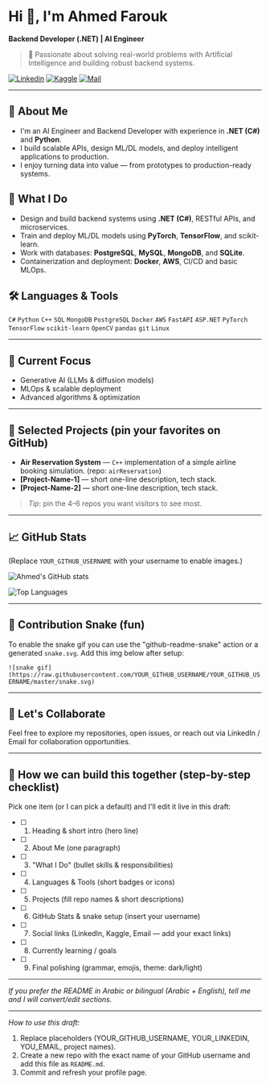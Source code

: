 

# Hi 👋, I'm Ahmed Farouk

**Backend Developer (.NET) | AI Engineer**

> 🤖 Passionate about solving real-world problems with Artificial Intelligence and building robust backend systems.

[![Linkedin](https://img.shields.io/badge/LinkedIn-Profile-blue?logo=linkedin)](https://www.linkedin.com/in/YOUR_LINKEDIN/)  [![Kaggle](https://img.shields.io/badge/Kaggle-Profile-100000?logo=kaggle)](https://kaggle.com/YOUR_KAGGLE)  [![Mail](https://img.shields.io/badge/Email-youremail%40example.com-red)](mailto:youremail@example.com)

---

## 🧠 About Me

* I'm an AI Engineer and Backend Developer with experience in **.NET (C#)** and **Python**.
* I build scalable APIs, design ML/DL models, and deploy intelligent applications to production.
* I enjoy turning data into value — from prototypes to production-ready systems.

## 🚀 What I Do

* Design and build backend systems using **.NET (C#)**, RESTful APIs, and microservices.
* Train and deploy ML/DL models using **PyTorch**, **TensorFlow**, and scikit-learn.
* Work with databases: **PostgreSQL**, **MySQL**, **MongoDB**, and **SQLite**.
* Containerization and deployment: **Docker**, **AWS**, CI/CD and basic MLOps.

## 🛠️ Languages & Tools

`C#` `Python` `C++` `SQL` `MongoDB` `PostgreSQL` `Docker` `AWS` `FastAPI` `ASP.NET` `PyTorch` `TensorFlow` `scikit-learn` `OpenCV` `pandas` `git` `Linux`

---

## 🔭 Current Focus

* Generative AI (LLMs & diffusion models)
* MLOps & scalable deployment
* Advanced algorithms & optimization

---

## 📂 Selected Projects (pin your favorites on GitHub)

* **Air Reservation System** — `C++` implementation of a simple airline booking simulation. (repo: `airReservation`)
* **[Project-Name-1]** — short one-line description, tech stack.
* **[Project-Name-2]** — short one-line description, tech stack.

> *Tip*: pin the 4–6 repos you want visitors to see most.

---

## 📈 GitHub Stats

(Replace `YOUR_GITHUB_USERNAME` with your username to enable images.)

![Ahmed's GitHub stats](https://github-readme-stats.vercel.app/api?username=YOUR_GITHUB_USERNAME\&show_icons=true\&theme=default)

![Top Languages](https://github-readme-stats.vercel.app/api/top-langs/?username=YOUR_GITHUB_USERNAME\&layout=compact\&theme=default)

---

## 🐍 Contribution Snake (fun)

To enable the snake gif you can use the "github-readme-snake" action or a generated `snake.svg`. Add this img below after setup:

`![snake gif](https://raw.githubusercontent.com/YOUR_GITHUB_USERNAME/YOUR_GITHUB_USERNAME/master/snake.svg)`

---

## 🤝 Let's Collaborate

Feel free to explore my repositories, open issues, or reach out via LinkedIn / Email for collaboration opportunities.

---

## 📝 How we can build this together (step-by-step checklist)

Pick one item (or I can pick a default) and I'll edit it live in this draft:

* [ ] 1) Heading & short intro (hero line)
* [ ] 2) About Me (one paragraph)
* [ ] 3) "What I Do" (bullet skills & responsibilities)
* [ ] 4) Languages & Tools (short badges or icons)
* [ ] 5) Projects (fill repo names & short descriptions)
* [ ] 6) GitHub Stats & snake setup (insert your username)
* [ ] 7) Social links (LinkedIn, Kaggle, Email — add your exact links)
* [ ] 8) Currently learning / goals
* [ ] 9) Final polishing (grammar, emojis, theme: dark/light)

---

*If you prefer the README in Arabic or bilingual (Arabic + English), tell me and I will convert/edit sections.*

---

*How to use this draft:*

1. Replace placeholders (YOUR_GITHUB_USERNAME, YOUR_LINKEDIN, YOU_EMAIL, project names).
2. Create a new repo with the exact name of your GitHub username and add this file as `README.md`.
3. Commit and refresh your profile page.

<!-- End of README draft -->
